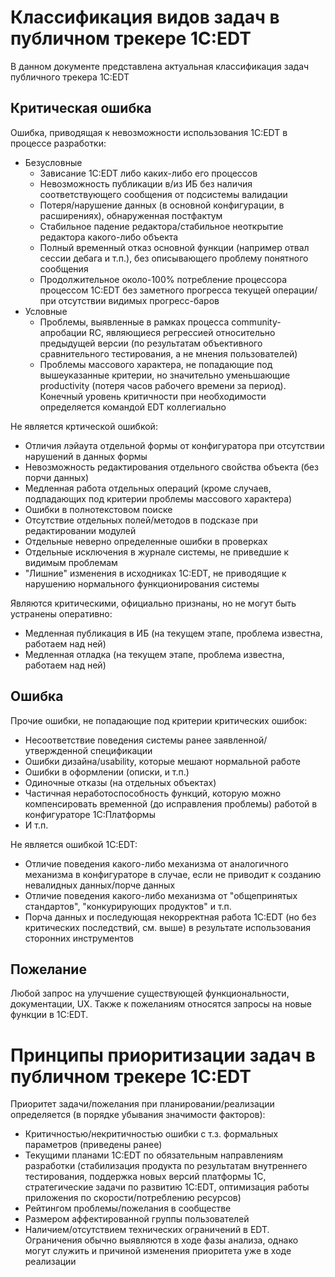 # Классификация видов задач в публичном трекере 1С:EDT
В данном документе представлена актуальная классификация задач публичного трекера 1С:EDT

## Критическая ошибка

Ошибка, приводящая к невозможности использования 1C:EDT в процессе разработки:
- Безусловные
  - Зависание 1С:EDT либо каких-либо его процессов
  - Невозможность публикации в/из ИБ без наличия соответствующего сообщения от подсистемы валидации
  - Потеря/нарушение данных (в основной конфигурации, в расширениях), обнаруженная постфактум
  - Стабильное падение редактора/стабильное неоткрытие редактора какого-либо объекта
  - Полный временный отказ основной функции (например отвал сессии дебага и т.п.), без описывающего проблему понятного сообщения
  - Продолжительное около-100% потребление процессора процессом 1С:EDT без заметного прогресса текущей операции/при отсутствии видимых прогресс-баров
- Условные
  - Проблемы, выявленные в рамках процесса community-апробации RC, являющиеся регрессией относительно предыдущей версии (по результатам объективного сравнительного тестирования, а не мнения пользователей)
  - Проблемы массового характера, не попадающие под вышеуказанные критерии, но значительно уменьшающие productivity (потеря часов рабочего времени за период). Конечный уровень критичности при необходимости определяется командой EDT коллегиально

Не является кртической ошибкой:
- Отличия лэйаута отдельной формы от конфигуратора при отсутствии нарушений в данных формы
- Невозможность редактирования отдельного свойства объекта (без порчи данных)
- Медленная работа отдельных операций (кроме случаев, подпадающих под критерии проблемы массового характера)
- Ошибки в полнотекстовом поиске
- Отсутствие отдельных полей/методов в подсказе при редактировании модулей
- Отдельные неверно определенные ошибки в проверках
- Отдельные исключения в журнале системы, не приведшие к видимым проблемам
- "Лишние" изменения в исходниках 1C:EDT, не приводящие к нарушению нормального функционирования системы

Являются критическими, официально признаны, но не могут быть устранены оперативно:
- Медленная публикация в ИБ (на текущем этапе, проблема известна, работаем над ней)
- Медленная отладка (на текущем этапе, проблема известна, работаем над ней)

## Ошибка

Прочие ошибки, не попадающие под критерии критических ошибок:
- Несоответствие поведения системы ранее заявленной/утвержденной спецификации
- Ошибки дизайна/usability, которые мешают нормальной работе
- Ошибки в оформлении (описки, и т.п.)
- Одиночные отказы (на отдельных объектах)
- Частичная неработоспособность функций, которую можно компенсировать временной (до исправления проблемы) работой в конфигураторе 1С:Платформы
- И т.п.

Не является ошибкой 1С:EDT:
- Отличие поведения какого-либо механизма от аналогичного механизма в конфигураторе в случае, если не приводит к созданию невалидных данных/порче данных
- Отличие поведения какого-либо механизма от "общепринятых стандартов", "конкурирующих продуктов" и т.п.
- Порча данных и последующая некорректная работа 1С:EDT (но без критических последствий, см. выше) в результате использования сторонних инструментов

## Пожелание
Любой запрос на улучшение существующей функциональности, документации, UX. Также к пожеланиям относятся запросы на новые функции в 1C:EDT.

# Принципы приоритизации задач в публичном трекере 1С:EDT
Приоритет задачи/пожелания при планировании/реализации определяется (в порядке убывания значимости факторов):
- Критичностью/некритичностью ошибки с т.з. формальных параметров (приведены ранее)
- Текущими планами 1С:EDT по обязательным направлениям разработки (стабилизация продукта по результатам внутреннего тестирования, поддержка новых версий платформы 1С, стратегические задачи по развитию 1C:EDT, оптимизация работы приложения по скорости/потреблению ресурсов)
- Рейтингом проблемы/пожелания в сообществе
- Размером аффектированной группы пользователей
- Наличием/отсутствием технических ограничений в EDT. Ограничения обычно выявляются в ходе фазы анализа, однако могут служить и причиной изменения приоритета уже в ходе реализации
